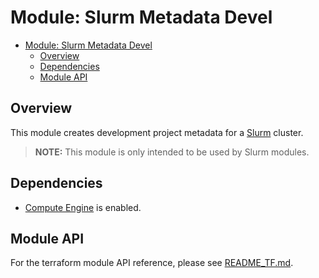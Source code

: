 # Module: Slurm Metadata Devel

<!-- mdformat-toc start --slug=github --no-anchors --maxlevel=6 --minlevel=1 -->

- [Module: Slurm Metadata Devel](#module-slurm-metadata-devel)
  - [Overview](#overview)
  - [Dependencies](#dependencies)
  - [Module API](#module-api)

<!-- mdformat-toc end -->

## Overview

This module creates development project metadata for a
[Slurm](../../../docs/glossary.md#slurm) cluster.

> **NOTE:** This module is only intended to be used by Slurm modules.

## Dependencies

- [Compute Engine](../../../docs/glossary.md#compute-engine) is enabled.

## Module API

For the terraform module API reference, please see
[README_TF.md](./README_TF.md).
